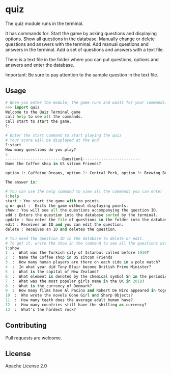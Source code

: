 # quiz

The quiz module runs in the terminal.

It has commands for:
Start the game by asking questions and displaying options.
Show all questions in the database.
Manually change or delete questions and answers with the terminal.
Add manual questions and answers in the terminal.
Add a set of questions and answers with a text file.

There is a text file in the folder where you can put questions, options and answers and enter the database.

Important: Be sure to pay attention to the sample question in the text file.

## Usage

```python
# When you enter the module, the game runs and waits for your commands.
>>> import quiz
Welcome to the Quiz Terminal game
call help to see all the commands.
call start to start the game.
؟:

# Enter the start command to start playing the quiz
# Your score will be displayed at the end
؟:start
How many questions do you play?
5
-------------------------Question1-------------------------
Name the Coffee shop in US sitcom Friends? 

option 1: Caffeine Dreams, option 2: Central Perk, option 3: Brewing Beans

The answer is:

# You can use the help command to view all the commands you can enter
؟:help
start : You start the game with no points.
q or quit :  Exits the game without displaying points.
show : You will see all the questions accompanying the question ID.
add : Enters the question into the database sorted by the terminal.
update : You enter the file of questions in the folder into the database.
edit : Receives an ID and you can edit the question.
delete : Receives an ID and deletes the question.

# You need the question ID in the database to delete or edit.
# To get it, write the show in the command to see all the questions with the ID.
؟:show
1  :  What was the Turkish city of Istanbul called before 1930?
2  :  Name the Coffee shop in US sitcom Friends
3  :  How many human players are there on each side in a polo match?
4  :  In what year did Tony Blair become British Prime Minister?
5  :  What is the capital of New Zealand?
6  :  What element is denoted by the chemical symbol Sn in the periodic table?
7  :  What was the most popular girls name in the UK in 2019?
8  :  What is the currency of Denmark?
9  :  How many films have Al Pacino and Robert De Niro appeared in together?
10  :  Who wrote the novels Gone Girl and Sharp Objects?
11  :  How many teeth does the average adult human have?
12  :  How many countries still have the shilling as currency?
13  :  What’s the hardest rock?
```

## Contributing
Pull requests are welcome.

## License
Apache License 2.0
